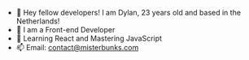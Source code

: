 - 👋 Hey fellow developers! I am Dylan, 23 years old and based in the Netherlands!
- 👀 I am a Front-end Developer
- 🌱 Learning React and Mastering JavaScript
-  📫 Email: contact@misterbunks.com

